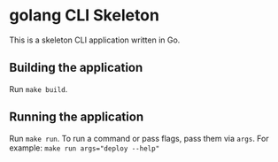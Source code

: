 # golang CLI Skeleton
This is a skeleton CLI application written in Go.

## Building the application
Run `make build`.

## Running the application
Run `make run`.
To run a command or pass flags, pass them via `args`. For example: `make run args="deploy --help"`
